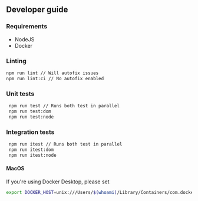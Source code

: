## Developer guide

### Requirements

- NodeJS
- Docker

### Linting

```bash
npm run lint // Will autofix issues
npm run lint:ci // No autofix enabled
```

### Unit tests

```bash
 npm run test // Runs both test in parallel
 npm run test:dom
 npm run test:node
```

### Integration tests

```bash
 npm run itest // Runs both test in parallel
 npm run itest:dom
 npm run itest:node
```

#### MacOS

If you're using Docker Desktop, please set

```bash
export DOCKER_HOST=unix:///Users/$(whoami)/Library/Containers/com.docker.docker/Data/docker.raw.sock
```
